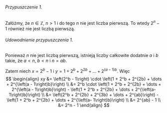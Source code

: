 ###### Przypuszczenie 1.
Załóżmy, że $n \in \mathbb{Z}$, $n > 1$ i do tego $n$ nie jest liczba pierwszą. To wtedy $2^n - 1$ również nie jest liczbą pierwszą.

###### Udowodnienie przypuszczenia 1.
Ponieważ $n$ nie jest liczbą pierwszą, istnieją liczby całkowite dodatnie $a$ i $b$ takie, że $a < n$, $b < n$ i $n = ab$. 

Zatem niech $x = 2^b-1$ i $y = 1 + 2^b + 2^{2b} + \dots + 2^{\left(a - 1\right)b}$. Więc 
$$
\begin{align}
xy &= \left(2^b - 1\right) \cdot \left(1 + 2^b + 2^{2b} + \dots + 2^{\left(a - 1\right)b}\right) \\
   &= 2^b \cdot \left(1 + 2^b + 2^{2b} + \dots + 2^{\left(a - 1\right)b}\right) - \left(1 + 2^b + 2^{2b} + \dots + 2^{\left(a-1\right)b}\right) \\
   &= \left(2^b + 2^{2b} + 2^{3b} + \dots + 2^{ab}\right) - \left(1 + 2^b + 2^{2b} + \dots + 2^{\left(a-  1\right)b}\right) \\
   &= 2^{ab} - 1 \\
   &= 2^n - 1
\end{align}
$$